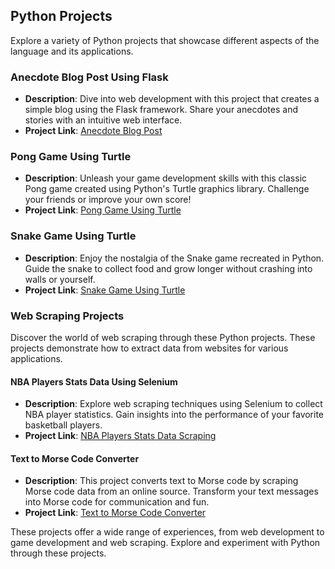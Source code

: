## Python Projects

Explore a variety of Python projects that showcase different aspects of the language and its applications.

### Anecdote Blog Post Using Flask

- **Description**: Dive into web development with this project that creates a simple blog using the Flask framework. Share your anecdotes and stories with an intuitive web interface.
- **Project Link**: [Anecdote Blog Post](https://github.com/ashay-thamankar/python_projects/tree/main/anecdote_blog_post)

### Pong Game Using Turtle

- **Description**: Unleash your game development skills with this classic Pong game created using Python's Turtle graphics library. Challenge your friends or improve your own score!
- **Project Link**: [Pong Game Using Turtle](https://github.com/ashay-thamankar/python_projects/tree/main/pong_game_using_turtle)

### Snake Game Using Turtle

- **Description**: Enjoy the nostalgia of the Snake game recreated in Python. Guide the snake to collect food and grow longer without crashing into walls or yourself.
- **Project Link**: [Snake Game Using Turtle](https://github.com/ashay-thamankar/python_projects/tree/main/snake_game_using_turtle)

### Web Scraping Projects

Discover the world of web scraping through these Python projects. These projects demonstrate how to extract data from websites for various applications.

#### NBA Players Stats Data Using Selenium

- **Description**: Explore web scraping techniques using Selenium to collect NBA player statistics. Gain insights into the performance of your favorite basketball players.
- **Project Link**: [NBA Players Stats Data Scraping](https://github.com/ashay-thamankar/python_projects/tree/main/web_scraping/NBA_player_stats_scraping_using_selenium)

#### Text to Morse Code Converter

- **Description**: This project converts text to Morse code by scraping Morse code data from an online source. Transform your text messages into Morse code for communication and fun.
- **Project Link**: [Text to Morse Code Converter](https://github.com/ashay-thamankar/python_projects/tree/main/web_scraping/text_to_morse_code_scraping_data_using_soup)

These projects offer a wide range of experiences, from web development to game development and web scraping. Explore and experiment with Python through these projects.
